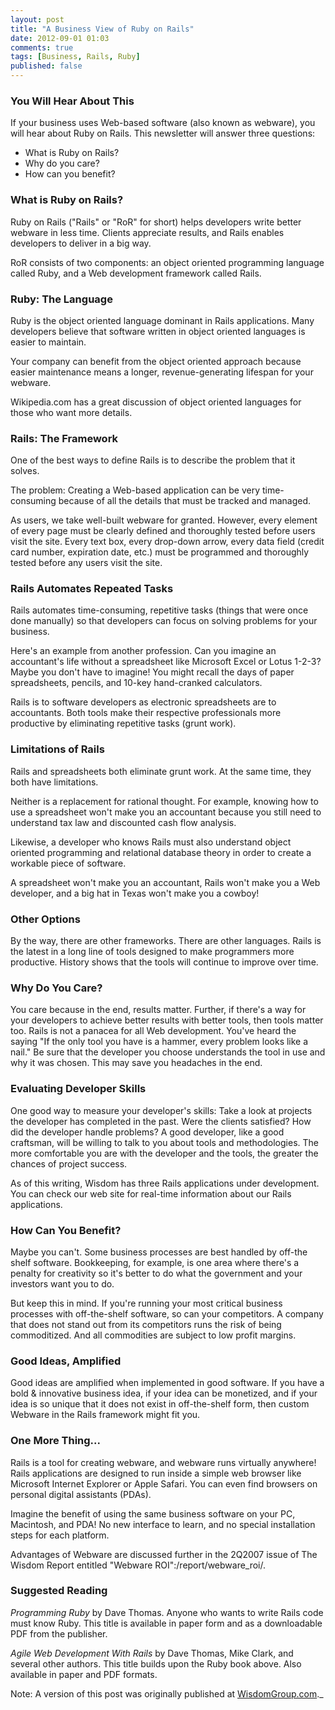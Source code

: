 ```yaml
---
layout: post
title: "A Business View of Ruby on Rails"
date: 2012-09-01 01:03
comments: true
tags: [Business, Rails, Ruby]
published: false
---
```

### You Will Hear About This

If your business uses Web-based software (also known as webware), you will hear about Ruby on Rails. This newsletter will answer three questions:

* What is Ruby on Rails?
* Why do you care?
* How can you benefit?

### What is Ruby on Rails?

Ruby on Rails ("Rails" or "RoR" for short) helps developers write better webware in less time. Clients appreciate results, and Rails enables developers to deliver in a big way.

RoR consists of two components: an object oriented programming language called Ruby, and a Web development framework called Rails.

### Ruby: The Language

Ruby is the object oriented language dominant in Rails applications. Many developers believe that software written in object oriented languages is easier to maintain. 

Your company can benefit from the object oriented approach because easier maintenance means a longer, revenue-generating lifespan for your webware.

Wikipedia.com has a great discussion of object oriented languages for those who want more details.

### Rails: The Framework

One of the best ways to define Rails is to describe the problem that it solves.

The problem: Creating a Web-based application can be very time-consuming because of all the details that must be tracked and managed. 

As users, we take well-built webware for granted. However, every element of every page must be clearly defined and thoroughly tested before users visit the site. Every text box, every drop-down arrow, every data field (credit card number, expiration date, etc.) must be programmed and thoroughly tested before any users visit the site.

### Rails Automates Repeated Tasks

Rails automates time-consuming, repetitive tasks (things that were once done manually) so that developers can focus on solving problems for your business.

Here's an example from another profession. Can you imagine an accountant's life without a spreadsheet like Microsoft Excel or Lotus 1-2-3? Maybe you don't have to imagine! You might recall the days of paper spreadsheets, pencils, and 10-key hand-cranked calculators. 

Rails is to software developers as electronic spreadsheets are to accountants. Both tools make their respective professionals more productive by eliminating repetitive tasks (grunt work).

### Limitations of Rails

Rails and spreadsheets both eliminate grunt work. At the same time, they both have limitations.

Neither is a replacement for rational thought. For example, knowing how to use a spreadsheet won't make you an accountant because you still need to understand tax law and discounted cash flow analysis. 

Likewise, a developer who knows Rails must also understand object oriented programming and relational database theory in order to create a workable piece of software. 

A spreadsheet won't make you an accountant, Rails won't make you a Web developer, and a big hat in Texas won't make you a cowboy!
 
### Other Options

By the way, there are other frameworks. There are other languages. Rails is the latest in a long line of tools designed to make programmers more productive. History shows that the tools will continue to improve over time. 

### Why Do You Care?

You care because in the end, results matter. Further, if there's a way for your developers to achieve better results with better tools, then tools matter too. Rails is not a panacea for all Web development. You've heard the saying "If the only tool you have is a hammer, every problem looks like a nail." Be sure that the developer you choose understands the tool in use and why it was chosen. This may save you headaches in the end.

### Evaluating Developer Skills

One good way to measure your developer's skills: Take a look at projects the developer has completed in the past. Were the clients satisfied? How did the developer handle problems? A good developer, like a good craftsman, will be willing to talk to you about tools and methodologies. The more comfortable you are with the developer and the tools, the greater the chances of project success.

As of this writing, Wisdom has three Rails applications under development. You can check our web site for real-time information about our Rails applications.

### How Can You Benefit?

Maybe you can't. Some business processes are best handled by off-the shelf software. Bookkeeping, for example, is one area where there's a penalty for creativity so it's better to do what the government and your investors want you to do. 

But keep this in mind. If you're running your most critical business processes with off-the-shelf software, so can your competitors. A company that does not stand out from its competitors runs the risk of being commoditized. And all commodities are subject to low profit margins.

### Good Ideas, Amplified

Good ideas are amplified when implemented in good software. If you have a bold & innovative business idea, if your idea can be monetized, and if your idea is so unique that it does not exist in off-the-shelf form, then custom Webware in the Rails framework might fit you.

### One More Thing...

Rails is a tool for creating webware, and webware runs virtually anywhere! Rails applications are designed to run inside a simple web browser like Microsoft Internet Explorer or Apple Safari. You can even find browsers on personal digital assistants (PDAs).

Imagine the benefit of using the same business software on your PC, Macintosh, and PDA! No new interface to learn, and no special installation steps for each platform.

Advantages of Webware are discussed further in the 2Q2007 issue of The Wisdom Report entitled "Webware ROI":/report/webware_roi/.

### Suggested Reading

_Programming Ruby_ by Dave Thomas. Anyone who wants to write Rails code must know Ruby. This title is available in paper form and as a downloadable PDF from the publisher.

_Agile Web Development With Rails_ by Dave Thomas, Mike Clark, and several other authors. This title builds upon the Ruby book above. Also available in paper and PDF formats.

Note: A version of this post was originally published at [WisdomGroup.com](http://wisdomgroup.com)._
